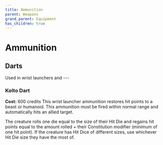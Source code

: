 ```yaml
---
title: Ammunition
parent: Weapons
grand_parent: Equipment
has_children: true
---
```


# Ammunition

## Darts
Used in wrist launchers and ---

### Kolto Dart
**Cost:** 600 credits
This wrist launcher ammunition restores hit points to a beast or humanoid. This ammunition must be fired within normal range and automatically hits an allied target. 

The creature rolls one die equal to the size of their Hit Die and regains hit points equal to the amount rolled + their Constitution modifier (minimum of one hit point). If the creature has Hit Dice of different sizes, use whichever Hit Die size they have the most of.